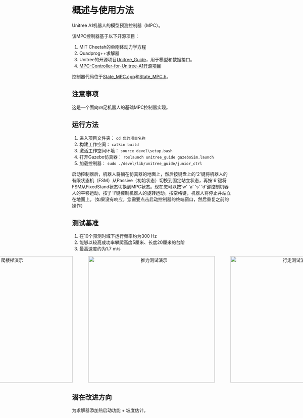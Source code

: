 # 概述与使用方法
Unitree A1机器人的模型预测控制器（MPC）。

该MPC控制器基于以下开源项目：
1. MIT Cheetah的单刚体动力学方程
2. Quadprog++求解器
3. Unitree的开源项目[Unitree_Guide](https://github.com/unitreerobotics/unitree_guide/tree/main/unitree_guide)，用于模型和数据接口。
4. [MPC-Controller-for-Unitree-A1开源项目](https://github.com/PMY9527/MPC-Controller-for-Unitree-A1)
 
控制器代码位于[State_MPC.cpp](./src/unitree_guide/src/FSM/State_MPC.cpp)和[State_MPC.h](./src/unitree_guide/include/FSM/State_MPC.h)。

## 注意事项
这是一个面向四足机器人的基础MPC控制器实现。

## 运行方法
1. 进入项目文件夹：
```cd 您的项目名称```
2. 构建工作空间：
```catkin build```
3. 激活工作空间环境：
```source devel\setup.bash```
4. 打开Gazebo仿真器：
```roslaunch unitree_guide gazeboSim.launch```
5. 加载控制器：
```sudo ./devel/lib/unitree_guide/junior_ctrl```
   
启动控制器后，机器人将躺在仿真器的地面上，然后按键盘上的'2'键将机器人的有限状态机（FSM）从Passive（初始状态）切换到固定站立状态，再按'6'键将FSM从FixedStand状态切换到MPC状态。现在您可以按'w' 'a' 's' 'd'键控制机器人的平移运动，按'j' 'l'键控制机器人的旋转运动。按空格键，机器人将停止并站立在地面上。（如果没有响应，您需要点击启动控制器的终端窗口，然后重复之前的操作）

## 测试基准
1. 在10个预测时域下运行频率约为300 Hz
2. 能够以较高成功率攀爬高度5厘米、长度20厘米的台阶
3. 最高速度约为1.7 m/s

<div align="center" style="display: flex; justify-content: center; gap: 50px;">
  <img src="./StairsDEMO.gif" alt="爬楼梯演示" style="width: 400px;">
  <img src="./PushDEMO.gif" alt="推力测试演示" style="width: 400px;">
  <img src="./illustration.gif" alt="行走测试演示" style="width: 400px;">
</div>

## 潜在改进方向
为求解器添加热启动功能 + 坡度估计。
